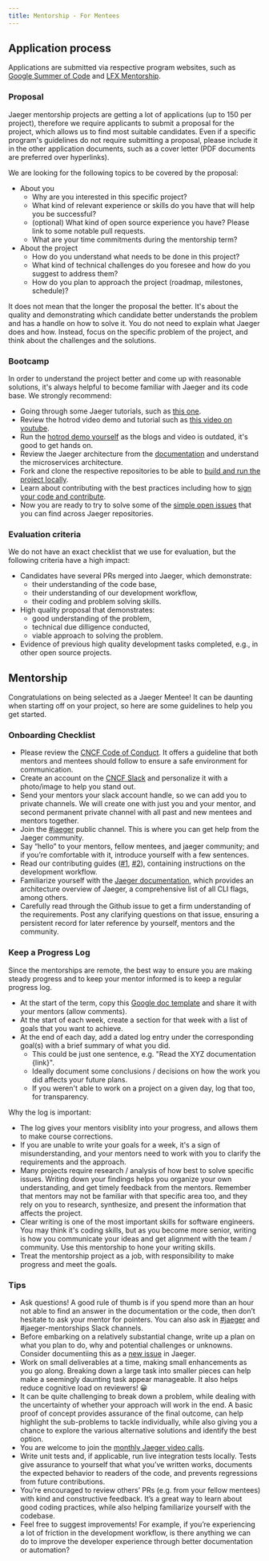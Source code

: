 ```yaml
---
title: Mentorship - For Mentees
---
```


## Application process

Applications are submitted via respective program websites, such as [Google Summer of Code][gsoc] and [LFX Mentorship][lfxm].

### Proposal

Jaeger mentorship projects are getting a lot of applications (up to 150 per project), therefore we require applicants to submit a proposal for the project, which allows us to find most suitable candidates. Even if a specific program's guidelines do not require submitting a proposal, please include it in the other application documents, such as a cover letter (PDF documents are preferred over hyperlinks).

We are looking for the following topics to be covered by the proposal:

* About you
  * Why are you interested in this specific project?
  * What kind of relevant experience or skills do you have that will help you be successful?
  * (optional) What kind of open source experience you have? Please link to some notable pull requests.
  * What are your time commitments during the mentorship term?
* About the project
  * How do you understand what needs to be done in this project?
  * What kind of technical challenges do you foresee and how do you suggest to address them?
  * How do you plan to approach the project (roadmap, milestones, schedule)?

It does not mean that the longer the proposal the better. It's about the quality and demonstrating which candidate better understands the problem and has a handle on how to solve it. You do not need to explain what Jaeger does and how. Instead, focus on the specific problem of the project, and think about the challenges and the solutions.

### Bootcamp

In order to understand the project better and come up with reasonable solutions, it's always helpful to become familiar with Jaeger and its code base. We strongly recommend:

* Going through some Jaeger tutorials, such as [this one][hotrod].
* Review the hotrod video demo and tutorial such as [this video on youtube](https://youtu.be/s7IrYt1igSM?si=B3NI6ruohKfSPUCl&t=445).
* Run the [hotrod demo yourself](https://github.com/jaegertracing/jaeger/blob/main/examples/hotrod/README.md) as the blogs and video is outdated, it's good to get hands on.
* Review the Jaeger architecture from the [documentation](https://www.jaegertracing.io/docs/architecture/) and understand the microservices architecture.
* Fork and clone the respective repositories to be able to [build and run the project locally](https://github.com/jaegertracing/jaeger/blob/main/CONTRIBUTING.md#getting-started). 
* Learn about contributing with the best practices including how to [sign your code and contribute](https://github.com/jaegertracing/jaeger/blob/main/CONTRIBUTING_GUIDELINES.md#creating-a-pull-request).
* Now you are ready to try to solve some of the [simple open issues](../get-involved/) that you can find across Jaeger repositories.

### Evaluation criteria

We do not have an exact checklist that we use for evaluation, but the following criteria have a high impact:

* Candidates have several PRs merged into Jaeger, which demonstrate:
  * their understanding of the code base,
  * their understanding of our development workflow,
  * their coding and problem solving skills.
* High quality proposal that demonstrates:
  * good understanding of the problem,
  * technical due dilligence conducted,
  * viable approach to solving the problem.
* Evidence of previous high quality development tasks completed, e.g., in other open source projects.

## Mentorship

Congratulations on being selected as a Jaeger Mentee! It can be daunting when starting off on your project, so here are some guidelines to help you get started.

### Onboarding Checklist

- Please review the [CNCF Code of Conduct](https://github.com/cncf/foundation/blob/main/code-of-conduct.md).
  It offers a guideline that both mentors and mentees should follow to ensure a
  safe environment for communication.
- Create an account on the [CNCF Slack](https://slack.cncf.io/) and
  personalize it with a photo/image to help you stand out.
- Send your mentors your slack account handle, so we can add you to private channels.
  We will create one with just you and your mentor, and second permanent private channel
  with all past and new mentees and mentors together.
- Join the [#jaeger](https://cloud-native.slack.com/archives/CGG7NFUJ3) public channel.
  This is where you can get help from the Jaeger community.
- Say “hello” to your mentors, fellow mentees, and jaeger community; and if
  you’re comfortable with it, introduce yourself with a few sentences.
- Read our contributing guides ([#1](https://github.com/jaegertracing/jaeger/blob/main/CONTRIBUTING.md),
  [#2](https://github.com/jaegertracing/jaeger/blob/main/CONTRIBUTING_GUIDELINES.md)),
  containing instructions on the development workflow.
- Familiarize yourself with the [Jaeger documentation](https://www.jaegertracing.io/docs/latest/),
  which provides an architecture overview of Jaeger, a comprehensive list of all
  CLI flags, among others.
- Carefully read through the Github issue to get a firm understanding of the requirements.
  Post any clarifying questions on that issue, ensuring a persistent record for
  later reference by yourself, mentors and the community.

### Keep a Progress Log

Since the mentorships are remote, the best way to ensure you are making steady progress and to keep your mentor informed is to keep a regular progress log.

- At the start of the term, copy this [Google doc template][template] and share it with your mentors (allow comments).
- At the start of each week, create a section for that week with a list of goals that you want to achieve.
- At the end of each day, add a dated log entry under the corresponding goal(s) with a brief summary of what you did.
  - This could be just one sentence, e.g. "Read the XYZ documentation {link}".
  - Ideally document some conclusions / decisions on how the work you did affects your future plans.
  - If you weren't able to work on a project on a given day, log that too, for transparency.

Why the log is important:
- The log gives your mentors visiblity into your progress, and allows them to make course corrections.
- If you are unable to write your goals for a week, it's a sign of misunderstanding, and your mentors need to work with you to clarify the requirements and the approach.
- Many projects require research / analysis of how best to solve specific issues. Writing down your findings helps you organize your own understanding, and get timely feedback from the mentors. Remember that mentors may not be familiar with that specific area too, and they rely on you to research, synthesize, and present the information that affects the project.
- Clear writing is one of the most important skills for software engineers. You may think it's coding skills, but as you become more senior, writing is how you communicate your ideas and get alignment with the team / community. Use this mentorship to hone your writing skills.
- Treat the mentorship project as a job, with responsibility to make progress and meet the goals.

### Tips

- Ask questions! A good rule of thumb is if you spend more than an hour not able to find an answer
  in the documentation or the code, then don’t hesitate to ask your mentor for pointers. You can also ask in
  [#jaeger](https://cloud-native.slack.com/archives/CGG7NFUJ3) and #jaeger-mentorships Slack channels.
- Before embarking on a relatively substantial change, write up a plan on what you plan to do,
  why and potential challenges or unknowns. Consider documentiing this as a
  [new issue](https://github.com/jaegertracing/jaeger/issues) in Jaeger.
- Work on small deliverables at a time, making small enhancements as you go along.
  Breaking down a large task into smaller pieces can help make a seemingly daunting task appear manageable.
  It also helps reduce cognitive load on reviewers! 😀
- It can be quite challenging to break down a problem, while dealing with the uncertainty of whether
  your approach will work in the end. A basic proof of concept provides assurance of the final outcome,
  can help highlight the sub-problems to tackle individually, while also giving you a chance
  to explore the various alternative solutions and identify the best option.
- You are welcome to join the [monthly Jaeger video calls](../get-in-touch/).
- Write unit tests and, if applicable, run live integration tests locally. Tests give assurance
  to yourself that what you’ve written works, documents the expected behavior to readers of the code,
  and prevents regressions from future contributions.
- You’re encouraged to review others’ PRs (e.g. from your fellow mentees)
  with kind and constructive feedback. It’s a great way to learn about good coding
  practices, while also helping familiarize yourself with the codebase.
- Feel free to suggest improvements! For example, if you’re experiencing a
  lot of friction in the development workflow, is there anything we can do to
  improve the developer experience through better documentation or automation?

[gsoc]: https://summerofcode.withgoogle.com/
[lfxm]: https://mentorship.lfx.linuxfoundation.org/
[hotrod]: https://medium.com/jaegertracing/take-jaeger-for-a-hotrod-ride-233cf43e46c2
[template]: https://docs.google.com/document/d/1lAL0iHHozXZoIL4W0qiOWyXVPo9a6lUTeH9cz95O6Kg/edit#
